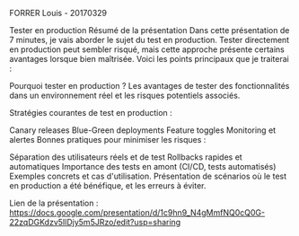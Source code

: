FORRER Louis - 20170329

Tester en production
Résumé de la présentation 
Dans cette présentation de 7 minutes, je vais aborder le sujet du test en production. Tester directement en production peut sembler risqué, mais cette approche présente certains avantages lorsque bien maîtrisée. Voici les points principaux que je traiterai :

Pourquoi tester en production ?
Les avantages de tester des fonctionnalités dans un environnement réel et les risques potentiels associés.

Stratégies courantes de test en production :

Canary releases
Blue-Green deployments
Feature toggles
Monitoring et alertes
Bonnes pratiques pour minimiser les risques :

Séparation des utilisateurs réels et de test
Rollbacks rapides et automatiques
Importance des tests en amont (CI/CD, tests automatisés)
Exemples concrets et cas d'utilisation.
Présentation de scénarios où le test en production a été bénéfique, et les erreurs à éviter.

Lien de la présentation : https://docs.google.com/presentation/d/1c9hn9_N4gMmfNQ0cQ0G-22zqDGKdzv5IlDjy5m5JRzo/edit?usp=sharing
